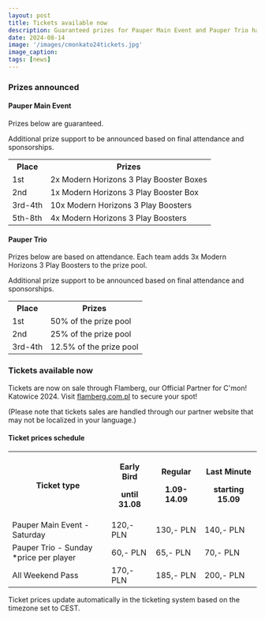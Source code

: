 ```yaml
---
layout: post
title: Tickets available now
description: Guaranteed prizes for Pauper Main Event and Pauper Trio have been announced. Tickets available now!
date: 2024-08-14
image: '/images/cmonkato24tickets.jpg'
image_caption:
tags: [news]
---
```


### Prizes announced

#### Pauper Main Event

Prizes below are guaranteed.

Additional prize support to be announced based on final attendance and sponsorships.

<div class="table-container">
  <table>
    <tr><th>Place</th><th>Prizes</th></tr>
    <tr><td>1st</td><td>2x Modern Horizons 3 Play Booster Boxes</td></tr>
    <tr><td>2nd</td><td>1x Modern Horizons 3 Play Booster Box</td></tr>
    <tr><td>3rd-4th</td><td>10x Modern Horizons 3 Play Boosters</td></tr>
    <tr><td>5th-8th</td><td>4x Modern Horizons 3 Play Boosters</td></tr>
  </table>
</div>

#### Pauper Trio

Prizes below are based on attendance. Each team adds 3x Modern Horizons 3 Play Boosters to the prize pool.

Additional prize support to be announced based on final attendance and sponsorships.

<div class="table-container">
  <table>
    <tr><th>Place</th><th>Prizes</th></tr>
    <tr><td>1st</td><td>50% of the prize pool</td></tr>
    <tr><td>2nd</td><td>25% of the prize pool</td></tr>
    <tr><td>3rd-4th</td><td>12.5% of the prize pool</td></tr>
  </table>
</div>

### Tickets available now

Tickets are now on sale through Flamberg, our Official Partner for C'mon! Katowice 2024. Visit <a href="https://flamberg.com.pl/pl/search?text=c%27mon+katowice" target="_blank">flamberg.com.pl</a> to secure your spot! 

(Please note that tickets sales are handled through our partner website that may not be localized in your language.)

#### Ticket prices schedule

<div class="table-container">
  <table>
    <tr><th>Ticket type</th><th><p>Early Bird</p><p>until 31.08</p></th><th><p>Regular</p><p>1.09-14.09</p></th><th><p>Last Minute</p><p>starting 15.09</p></th></tr>
    <tr><td>Pauper Main Event - Saturday</td><td>120,- PLN</td><td>130,- PLN</td><td>140,- PLN</td></tr>
    <tr><td>Pauper Trio - Sunday<br />*price per player</td><td>60,- PLN</td><td>65,- PLN</td><td>70,- PLN</td></tr>
    <tr><td>All Weekend Pass</td><td>170,- PLN</td><td>185,- PLN</td><td>200,- PLN</td></tr>
  </table>
</div>

Ticket prices update automatically in the ticketing system based on the timezone set to CEST.
